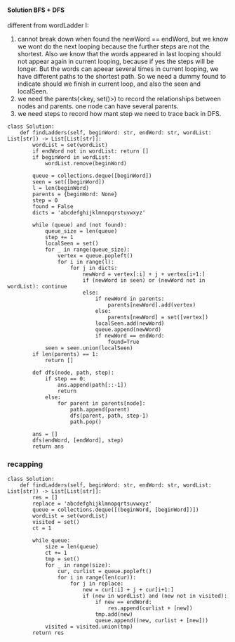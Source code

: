 #### Solution BFS + DFS
different from wordLadder I: <br />
1. cannot break down when found the newWord == endWord, but we know we wont do the next looping because the further steps are not the shortest. Also we know that the words appeared in last looping should not appear again in current looping, because if yes the steps will be longer. But the words can apeear several times in current looping, we have different paths to the shortest path. So we need a dummy found to indicate should we finish in current loop, and also the seen and localSeen. <br />
2. we need the parents(<key, set()>) to record the relationships between nodes and parents. one node can have several parents. <br />
3. we need steps to record how mant step we need to trace back in DFS.
```
class Solution:
    def findLadders(self, beginWord: str, endWord: str, wordList: List[str]) -> List[List[str]]:
        wordList = set(wordList)
        if endWord not in wordList: return []
        if beginWord in wordList:
            wordList.remove(beginWord)
        
        queue = collections.deque([beginWord])
        seen = set([beginWord])
        l = len(beginWord)
        parents = {beginWord: None}
        step = 0
        found = False
        dicts = 'abcdefghijklmnopqrstuvwxyz'
        
        while (queue) and (not found):
            queue_size = len(queue)
            step += 1
            localSeen = set()
            for _ in range(queue_size):
                vertex = queue.popleft()
                for i in range(l):
                    for j in dicts:
                        newWord = vertex[:i] + j + vertex[i+1:]
                        if (newWord in seen) or (newWord not in wordList): continue
                        else:
                            if newWord in parents:
                                parents[newWord].add(vertex)
                            else:
                                parents[newWord] = set([vertex])
                            localSeen.add(newWord)
                            queue.append(newWord)
                            if newWord == endWord:
                                found=True
            seen = seen.union(localSeen)
        if len(parents) == 1:
            return []
        
        def dfs(node, path, step):
            if step == 0:
                ans.append(path[::-1])
                return
            else:
                for parent in parents[node]:
                    path.append(parent)
                    dfs(parent, path, step-1)
                    path.pop()
        
        ans = []
        dfs(endWord, [endWord], step)
        return ans
```


### recapping
```
class Solution:
    def findLadders(self, beginWord: str, endWord: str, wordList: List[str]) -> List[List[str]]:
        res = []
        replace = 'abcdefghijklmnopqrtsuvwxyz'
        queue = collections.deque([(beginWord, [beginWord])])
        wordList = set(wordList)
        visited = set()
        ct = 1
        
        while queue:
            size = len(queue)
            ct += 1
            tmp = set()
            for _ in range(size):
                cur, curlist = queue.popleft()
                for i in range(len(cur)):
                    for j in replace:
                        new = cur[:i] + j + cur[i+1:]
                        if (new in wordList) and (new not in visited):
                            if new == endWord:
                                res.append(curlist + [new])
                            tmp.add(new)
                            queue.append((new, curlist + [new]))
            visited = visited.union(tmp)
        return res
```